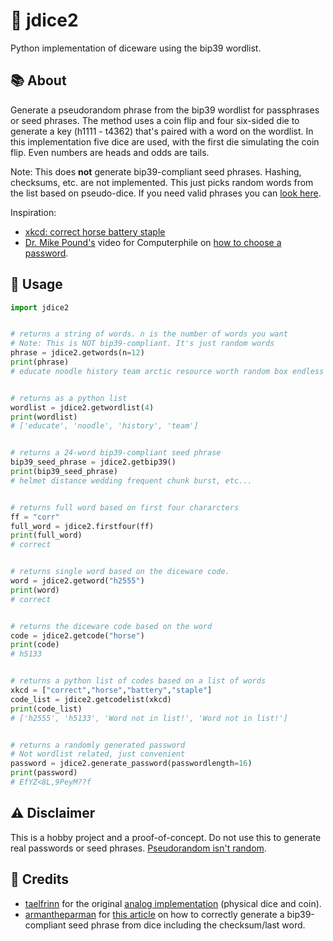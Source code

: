 # 🎲 jdice2
Python implementation of diceware using the bip39 wordlist.

## :books: About
Generate a pseudorandom phrase from the bip39 wordlist for passphrases or seed phrases. The method uses a coin flip and four six-sided die to generate a key (h1111 - t4362) that's paired with a word on the wordlist. In this implementation five dice are used, with the first die simulating the coin flip. Even numbers are heads and odds are tails. 

Note: This does **not** generate bip39-compliant seed phrases. Hashing, checksums, etc. are not implemented. This just picks random words from the list based on pseudo-dice. If you need valid phrases you can [look here](https://github.com/hatgit/BIP39-Mnemonic-Tools).

Inspiration: 
- [xkcd: correct horse battery staple](https://xkcd.com/936/)
- [Dr. Mike Pound's](https://github.com/mikepound) video for Computerphile on [how to choose a password](https://www.youtube.com/watch?v=3NjQ9b3pgIg). 

## :eyes: Usage
```python
import jdice2


# returns a string of words. n is the number of words you want
# Note: This is NOT bip39-compliant. It's just random words
phrase = jdice2.getwords(n=12)
print(phrase)
# educate noodle history team arctic resource worth random box endless engage unveil


# returns as a python list
wordlist = jdice2.getwordlist(4)
print(wordlist)
# ['educate', 'noodle', 'history', 'team']


# returns a 24-word bip39-compliant seed phrase
bip39_seed_phrase = jdice2.getbip39()
print(bip39_seed_phrase)
# helmet distance wedding frequent chunk burst, etc...


# returns full word based on first four chararcters
ff = "corr"
full_word = jdice2.firstfour(ff)
print(full_word)
# correct


# returns single word based on the diceware code.
word = jdice2.getword("h2555")
print(word)
# correct


# returns the diceware code based on the word
code = jdice2.getcode("horse")
print(code)
# h5133


# returns a python list of codes based on a list of words
xkcd = ["correct","horse","battery","staple"]
code_list = jdice2.getcodelist(xkcd)
print(code_list)
# ['h2555', 'h5133', 'Word not in list!', 'Word not in list!']


# returns a randomly generated password
# Not wordlist related, just convenient
password = jdice2.generate_password(passwordlength=16)
print(password)
# EfYZ<8L,9PeyM??f
```

## :warning: Disclaimer
This is a hobby project and a proof-of-concept. Do not use this to generate real passwords or seed phrases. [Pseudorandom isn't random](https://simplicable.com/new/pseudorandom-vs-random).

## :mega: Credits
- [taelfrinn](https://github.com/taelfrinn/) for the original [analog implementation](https://github.com/taelfrinn/Bip39-diceware) (physical dice and coin).
- [armantheparman](https://armantheparman.com/) for [this article](https://armantheparman.com/bitcoin-seed-with-dice/) on how to correctly generate a bip39-compliant seed phrase from dice including the checksum/last word.
